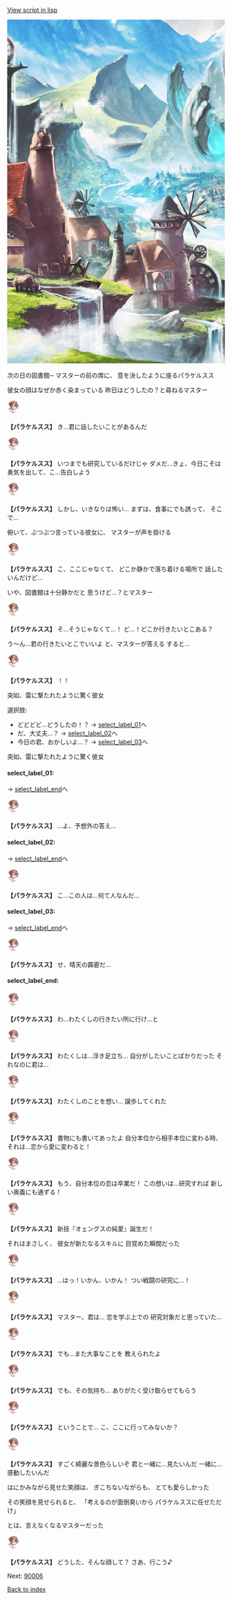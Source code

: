 [View script in lisp](../scripts/10133203.txt)

![foot_mountain_village.png](../images/backgrounds/foot_mountain_village.png)

次の日の図書館─
マスターの前の席に、
意を決したように座るパラケルスス

彼女の顔はなぜか赤く染まっている
昨日はどうしたの？と尋ねるマスター

<img src="../images/units/101331.png" alt="101331.png" height="34"/>

**【パラケルスス】**
き…君に話したいことがあるんだ

<img src="../images/units/101331.png" alt="101331.png" height="34"/>

**【パラケルスス】**
いつまでも研究しているだけじゃ
ダメだ…きょ、今日こそは
勇気を出して、こ…告白しよう

<img src="../images/units/101331.png" alt="101331.png" height="34"/>

**【パラケルスス】**
しかし、いきなりは怖い…
まずは、食事にでも誘って、
そこで…

俯いて、ぶつぶつ言っている彼女に、
マスターが声を掛ける

<img src="../images/units/101331.png" alt="101331.png" height="34"/>

**【パラケルスス】**
こ、ここじゃなくて、
どこか静かで落ち着ける場所で
話したいんだけど…

いや、図書館は十分静かだと
思うけど…？とマスター

<img src="../images/units/101331.png" alt="101331.png" height="34"/>

**【パラケルスス】**
そ…そうじゃなくて…！
ど…！どこか行きたいとこある？

う〜ん…君の行きたいとこでいいよ
と、マスターが答える
すると…

<img src="../images/units/101331.png" alt="101331.png" height="34"/>

**【パラケルスス】**
！！

突如、雷に撃たれたように驚く彼女

選択肢:
- どどどど…どうしたの！？ → [select_label_01](#select_label_01)へ
- だ、大丈夫…？ → [select_label_02](#select_label_02)へ
- 今日の君、おかしいよ…？ → [select_label_03](#select_label_03)へ

突如、雷に撃たれたように驚く彼女

#### select_label_01:
 → [select_label_end](#select_label_end)へ

<img src="../images/units/101331.png" alt="101331.png" height="34"/>

**【パラケルスス】**
…よ、予想外の答え…

#### select_label_02:
 → [select_label_end](#select_label_end)へ

<img src="../images/units/101331.png" alt="101331.png" height="34"/>

**【パラケルスス】**
こ…この人は…何て人なんだ…

#### select_label_03:
 → [select_label_end](#select_label_end)へ

<img src="../images/units/101331.png" alt="101331.png" height="34"/>

**【パラケルスス】**
せ、晴天の霹靂だ…

#### select_label_end:

<img src="../images/units/101331.png" alt="101331.png" height="34"/>

**【パラケルスス】**
わ…わたくしの行きたい所に行け…と

<img src="../images/units/101331.png" alt="101331.png" height="34"/>

**【パラケルスス】**
わたくしは…浮き足立ち…
自分がしたいことばかりだった
それなのに君は…

<img src="../images/units/101331.png" alt="101331.png" height="34"/>

**【パラケルスス】**
わたくしのことを想い…
譲歩してくれた

<img src="../images/units/101331.png" alt="101331.png" height="34"/>

**【パラケルスス】**
書物にも書いてあったよ
自分本位から相手本位に変わる時、
それは…恋から愛に変わると！

<img src="../images/units/101331.png" alt="101331.png" height="34"/>

**【パラケルスス】**
もう、自分本位の恋は卒業だ！
この想いは…研究すれば
新しい奥義にも通ずる！

<img src="../images/units/101331.png" alt="101331.png" height="34"/>

**【パラケルスス】**
新技『オェングスの純愛』誕生だ！

それはまさしく、
彼女が新たなるスキルに
目覚めた瞬間だった

<img src="../images/units/101331.png" alt="101331.png" height="34"/>

**【パラケルスス】**
…はっ！いかん、いかん！
つい戦闘の研究に…！

<img src="../images/units/101331.png" alt="101331.png" height="34"/>

**【パラケルスス】**
マスター、君は…
恋を学ぶ上での
研究対象だと思っていた…

<img src="../images/units/101331.png" alt="101331.png" height="34"/>

**【パラケルスス】**
でも…また大事なことを
教えられたよ

<img src="../images/units/101331.png" alt="101331.png" height="34"/>

**【パラケルスス】**
でも、その気持ち…
ありがたく受け取らせてもらう

<img src="../images/units/101331.png" alt="101331.png" height="34"/>

**【パラケルスス】**
ということで…
こ、ここに行ってみないか？

<img src="../images/units/101331.png" alt="101331.png" height="34"/>

**【パラケルスス】**
すごく綺麗な景色らしいぞ
君と一緒に…見たいんだ
一緒に…感動したいんだ

はにかみながら見せた笑顔は、
ぎこちないながらも、
とても愛らしかった

その笑顔を見せられると、
「考えるのが面倒臭いから
パラケルススに任せただけ」

とは、言えなくなるマスターだった

<img src="../images/units/101331.png" alt="101331.png" height="34"/>

**【パラケルスス】**
どうした、そんな顔して？
さあ、行こう♪

Next: [90006](90006.md)

[Back to index](index.md)
